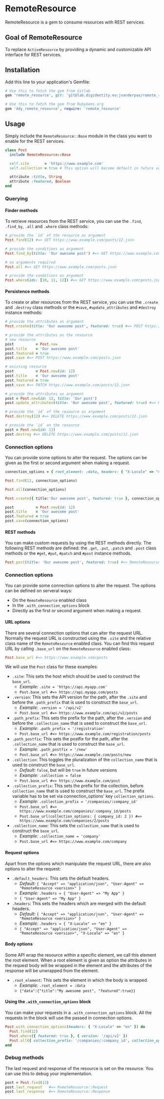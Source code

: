 # RemoteResource

RemoteResource is a gem to consume resources with REST services.

## Goal of RemoteResource

To replace `ActiveResource` by providing a dynamic and customizable API interface for REST services.

## Installation

Add this line to your application's Gemfile:

```ruby
# Use this to fetch the gem from Gitlab
gem 'remote_resource', git: 'git@lab.digidentity.eu:jvanderpas/remote_resource.git'

# Use this to fetch the gem from RubyGems.org
gem 'ddy_remote_resource', require: 'remote_resource'
```

## Usage

Simply include the `RemoteResource::Base` module in the class you want to enable for the REST services.

```ruby
class Post
  include RemoteResource::Base

  self.site       = 'https://www.example.com'
  self.collection = true # This option will become default in future versions

  attribute :title, String
  attribute :featured, Boolean
end
```

### Querying

#### Finder methods

To retrieve resources from the REST service, you can use the `.find`, `.find_by`, `.all` and `.where` class methods:

```ruby
# provide the `id` of the resource as argument
Post.find(12) #=> GET https://www.example.com/posts/12.json

# provide the conditions as argument
Post.find_by(title: 'Our awesome post') #=> GET https://www.example.com/posts.json?title=Our+awesome+post

# no arguments required
Post.all #=> GET https://www.example.com/posts.json

# provide the conditions as argument
Post.where(ids: [10, 11, 12]) #=> GET https://www.example.com/posts.json?ids[]=10&ids[]=11&ids[]=12
```

#### Persistence methods

To create or alter resources from the REST service, you can use the `.create` and `.destroy` class methods or the `#save`, `#update_attributes` and `#destroy` instance methods:

```ruby
# provide the attributes as argument
Post.create(title: 'Our awesome post', featured: true) #=> POST https://www.example.com/posts.json

# provide the attributes on the resource
# new resource
post          = Post.new
post.title    = 'Our awesome post'
post.featured = true
post.save #=> POST https://www.example.com/posts.json

# existing resource
post          = Post.new(id: 12)
post.title    = 'Our awesome post'
post.featured = true
post.save #=> PATCH https://www.example.com/posts/12.json

# provide the attributes as argument
post = Post.new(id: 12, title: 'Our post')
post.update_attributes(title: 'Our awesome post', featured: true) #=> PATCH https://www.example.com/posts/12.json

# provide the `id` of the resource as argument
Post.destroy(12) #=> DELETE https://www.example.com/posts/12.json

# provide the `id` on the resource
post = Post.new(id: 12)
post.destroy #=> DELETE https://www.example.com/posts/12.json
```

### Connection options
You can provide some options to alter the request. The options can be given as the first or second argument when making a request.

```ruby
connection_options = { root_element: :data, headers: { "X-Locale" => "nl" } }

Post.find(12, connection_options)

Post.all(connection_options)

Post.create({ title:'Our awesome post', featured: true }, connection_options)

post          = Post.new(id: 12)
post.title    = 'Our awesome post'
post.featured = true
post.save(connection_options)
```

#### REST methods

You can make custom requests by using the REST methods directly. The following REST methods are defined: the `.get`, `.put`, `.patch` and `.post` class methods or the `#get`, `#put`, `#patch` and `#post` instance methods.

```ruby
Post.post(title: 'Our awesome post', featured: true) #=> RemoteResource::Response
```

### Connection options

You can provide some connection options to alter the request. The options can be defined on serveral ways:
- On the `RemoteResource` enabled class
- In the `.with_connection_options` block
- Directly as the first or second argument when making a request.


#### URL options

There are several connection options that can alter the request URL. Normally the request URL is constructed using the `.site` and the relative class name of the `RemoteResource` enabled class. You can find this request URL by calling `.base_url` on the `RemoteResource` enabled class:

```ruby
Post.base_url #=> https://www.example.com/posts
```

We will use the `Post` class for these examples:

* `.site`: This sets the host which should be used to construct the `base_url`.
    * *Example:* `.site = 'https://api.myapp.com'`
    * `Post.base_url #=> https://api.myapp.com/posts`
* `.version`: This sets the API version for the path, after the `.site` and before the `.path_prefix` that is used to construct the `base_url`.
    * *Example:* `.version = '/api/v2'`
    * `Post.base_url #=> https://www.example.com/api/v2/posts`
* `.path_prefix`: This sets the prefix for the path, after the `.version` and before the `.collection_name` that is used to construct the `base_url`.
    * *Example:* `.path_prefix = '/registration'`
    * `Post.base_url #=> https://www.example.com/registration/posts`
* `.path_postfix`: This sets the postfix for the path, after the `.collection_name` that is used to construct the `base_url`.
    * *Example:* `.path_postfix = '/new'`
    * `Post.base_url #=> https://www.example.com/posts/new`
* `.collection`: This toggles the pluralization of the `collection_name` that is used to construct the `base_url`.
    * *Default:* `false`, but will be `true` in future versions
    * *Example:* `.collection = false`
    * `Post.base_url #=> https://www.example.com/post`
* `.collection_prefix`: This sets the prefix for the collection, before `collection_name` that is used to construct the `base_url`. The prefix variable has to be set via connection_options' key `collection_options`.
    * *Example:* `.collection_prefix = '/companies/:company_id'`
    * `Post.base_url #=> https://www.example.com/companies/:company_id/posts`
    * `Post.base_url(collection_options: { company_id: 2 }) #=> https://www.example.com/companies/2/posts`
* `.collection_name`: This sets the `collection_name` that is used to construct the `base_url`.
    * *Example:* `.collection_name = 'company'`
    * `Post.base_url #=> https://www.example.com/company`


#### Request options

Apart from the options which manipulate the request URL, there are also options to alter the request:

* `.default_headers`: This sets the default headers.
    * *Default:* `{ "Accept" => "application/json", "User-Agent" => "RemoteResource <version>" }`
    * *Example:* `.headers = { "User-Agent" => "My App" }`
    * `{ "User-Agent" => "My App" }`
* `.headers`: This sets the headers which are merged with the default headers.
    * *Default:* `{ "Accept" => "application/json", "User-Agent" => "RemoteResource <version>" }`
    * *Example:* `.headers = { "X-Locale" => "en" }`
    * `{ "Accept" => "application/json", "User-Agent" => "RemoteResource <version>", "X-Locale" => "en" }`


#### Body options

Some API wrap the resource within a specific element, we call this element the root element. When a root element is given as option the attributes in the request body will be wrapped in the element and the attributes of the response will be unwrapped from the element.

* `.root_element`: This sets the element in which the body is wrapped.
    * *Example:* `.root_element = :data`
    * `{"data":{"title":"My awesome post", "featured":true}}`

#### Using the `.with_connection_options` block

You can make your requests in a `.with_connection_options` block. All the requests in the block will use the passed in connection options.

```ruby
Post.with_connection_options(headers: { "X-Locale" => "en" }) do
  Post.find(12)
  Post.where({ featured: true }, { version: '/api/v2' })
  Post.all({ collection_prefix: '/companies/:company_id', collection_options: { company_id: 10 })
end
```

### Debug methods

The last request and response of the resource is set on the resource. You can use this to debug your implementation.

```ruby
post = Post.find(12)
post.last_request   #=> RemoteResource::Request
post.last_response  #=> RemoteResource::Response
```
